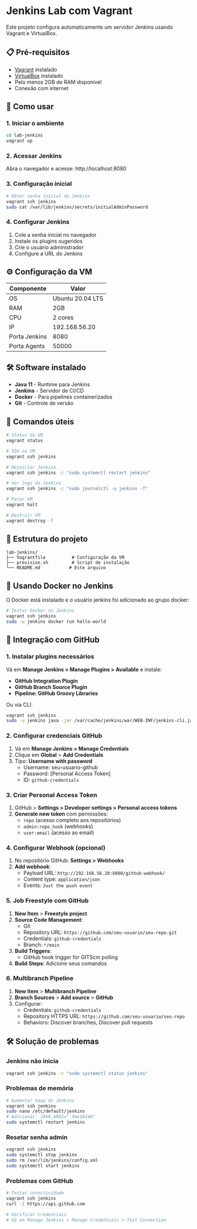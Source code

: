 # Jenkins Lab com Vagrant

Este projeto configura automaticamente um servidor Jenkins usando Vagrant e VirtualBox.

## 📋 Pré-requisitos

- [Vagrant](https://www.vagrantup.com/downloads) instalado
- [VirtualBox](https://www.virtualbox.org/wiki/Downloads) instalado
- Pelo menos 2GB de RAM disponível
- Conexão com internet

## 🚀 Como usar

### 1. Iniciar o ambiente

```bash
cd lab-jenkins
vagrant up
```

### 2. Acessar Jenkins

Abra o navegador e acesse: http://localhost:8080

### 3. Configuração inicial

```bash
# Obter senha inicial do Jenkins
vagrant ssh jenkins
sudo cat /var/lib/jenkins/secrets/initialAdminPassword
```

### 4. Configurar Jenkins

1. Cole a senha inicial no navegador
2. Instale os plugins sugeridos
3. Crie o usuário administrador
4. Configure a URL do Jenkins

## ⚙️ Configuração da VM

| Componente | Valor |
|------------|-------|
| OS | Ubuntu 20.04 LTS |
| RAM | 2GB |
| CPU | 2 cores |
| IP | 192.168.56.20 |
| Porta Jenkins | 8080 |
| Porta Agents | 50000 |

## 🛠️ Software instalado

- **Java 11** - Runtime para Jenkins
- **Jenkins** - Servidor de CI/CD
- **Docker** - Para pipelines containerizados
- **Git** - Controle de versão

## 🔧 Comandos úteis

```bash
# Status da VM
vagrant status

# SSH na VM
vagrant ssh jenkins

# Reiniciar Jenkins
vagrant ssh jenkins -c "sudo systemctl restart jenkins"

# Ver logs do Jenkins
vagrant ssh jenkins -c "sudo journalctl -u jenkins -f"

# Parar VM
vagrant halt

# Destruir VM
vagrant destroy -f
```

## 📁 Estrutura do projeto

```
lab-jenkins/
├── Vagrantfile          # Configuração da VM
├── provision.sh         # Script de instalação
└── README.md           # Este arquivo
```

## 🐳 Usando Docker no Jenkins

O Docker está instalado e o usuário jenkins foi adicionado ao grupo docker:

```bash
# Testar Docker no Jenkins
vagrant ssh jenkins
sudo -u jenkins docker run hello-world
```

## 🔗 Integração com GitHub

### 1. Instalar plugins necessários

Vá em **Manage Jenkins > Manage Plugins > Available** e instale:

- **GitHub Integration Plugin**
- **GitHub Branch Source Plugin** 
- **Pipeline: GitHub Groovy Libraries**

Ou via CLI:
```bash
vagrant ssh jenkins
sudo -u jenkins java -jar /var/cache/jenkins/war/WEB-INF/jenkins-cli.jar -s http://localhost:8080/ install-plugin github github-branch-source pipeline-github-lib
```

### 2. Configurar credenciais GitHub

1. Vá em **Manage Jenkins > Manage Credentials**
2. Clique em **Global** > **Add Credentials**
3. Tipo: **Username with password**
   - Username: seu-usuario-github
   - Password: [Personal Access Token]
   - ID: `github-credentials`

### 3. Criar Personal Access Token

1. GitHub > **Settings > Developer settings > Personal access tokens**
2. **Generate new token** com permissões:
   - `repo` (acesso completo aos repositórios)
   - `admin:repo_hook` (webhooks)
   - `user:email` (acesso ao email)

### 4. Configurar Webhook (opcional)

1. No repositório GitHub: **Settings > Webhooks**
2. **Add webhook**:
   - Payload URL: `http://192.168.56.20:8080/github-webhook/`
   - Content type: `application/json`
   - Events: `Just the push event`



### 5. Job Freestyle com GitHub

1. **New Item** > **Freestyle project**
2. **Source Code Management**:
   - Git
   - Repository URL: `https://github.com/seu-usuario/seu-repo.git`
   - Credentials: `github-credentials`
   - Branch: `*/main`
3. **Build Triggers**:
   - GitHub hook trigger for GITScm polling
4. **Build Steps**: Adicione seus comandos

### 6. Multibranch Pipeline

1. **New Item** > **Multibranch Pipeline**
2. **Branch Sources** > **Add source** > **GitHub**
3. Configurar:
   - Credentials: `github-credentials`
   - Repository HTTPS URL: `https://github.com/seu-usuario/seu-repo`
   - Behaviors: Discover branches, Discover pull requests

## 🛠️ Solução de problemas

### Jenkins não inicia
```bash
vagrant ssh jenkins -c "sudo systemctl status jenkins"
```

### Problemas de memória
```bash
# Aumentar heap do Jenkins
vagrant ssh jenkins
sudo nano /etc/default/jenkins
# Adicionar: JAVA_ARGS="-Xmx1024m"
sudo systemctl restart jenkins
```

### Resetar senha admin
```bash
vagrant ssh jenkins
sudo systemctl stop jenkins
sudo rm /var/lib/jenkins/config.xml
sudo systemctl start jenkins
```

### Problemas com GitHub
```bash
# Testar conectividade
vagrant ssh jenkins
curl -I https://api.github.com

# Verificar credenciais
# Vá em Manage Jenkins > Manage Credentials > Test Connection
```